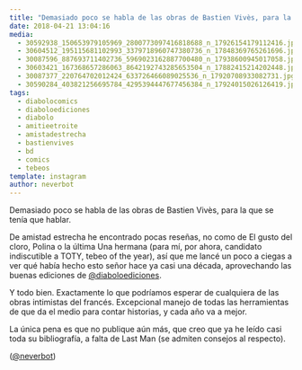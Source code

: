 ```yaml
---
title: "Demasiado poco se habla de las obras de Bastien Vivès, para la que se tenía que hablar"
date: 2018-04-21 13:04:16
media: 
  - 30592938_150653979105969_2800773097416818688_n_17926154179112416.jpg
  - 30604512_195115681102993_3379718960747380736_n_17848369765261696.jpg
  - 30087596_887693711402736_5969023162887700480_n_17938600945017058.jpg
  - 30603421_167368657286063_8642192743285653504_n_17882415214202448.jpg
  - 30087377_220764702012424_633726466089025536_n_17920708933082731.jpg
  - 30590284_403821256695784_4295394447677456384_n_17924015026126419.jpg
tags: 
  - diabolocomics
  - diaboloediciones
  - diabolo
  - amitieetroite
  - amistadestrecha
  - bastienvives
  - bd
  - comics
  - tebeos
template: instagram
author: neverbot
---
```


Demasiado poco se habla de las obras de Bastien Vivès, para la que se tenía que hablar.

De amistad estrecha he encontrado pocas reseñas, no como de El gusto del cloro, Polina o la última Una hermana (para mí, por ahora, candidato indiscutible a TOTY, tebeo of the year), así que me lancé un poco a ciegas a ver qué había hecho esto señor hace ya casi una década, aprovechando las buenas ediciones de [@diaboloediciones](https://instagram.com/diaboloediciones).

Y todo bien. Exactamente lo que podríamos esperar de cualquiera de las obras intimistas del francés. Excepcional manejo de todas las herramientas de que da el medio para contar historias, y cada año va a mejor.

La única pena es que no publique aún más, que creo que ya he leído casi toda su bibliografía, a falta de Last Man (se admiten consejos al respecto).

([@neverbot](https://instagram.com/neverbot))
